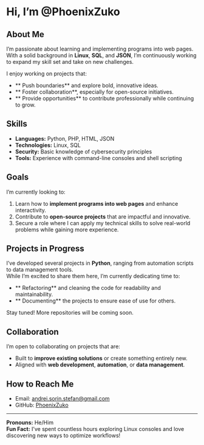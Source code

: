 #  Hi, I’m @PhoenixZuko

##  About Me
I’m passionate about learning and implementing programs into web pages. With a solid background in **Linux**, **SQL**, and **JSON**, I’m continuously working to expand my skill set and take on new challenges.

I enjoy working on projects that:
- ** Push boundaries** and explore bold, innovative ideas.
- ** Foster collaboration**, especially for open-source initiatives.
- ** Provide opportunities** to contribute professionally while continuing to grow.

##  Skills
- **Languages:** Python, PHP, HTML, JSON
- **Technologies:** Linux, SQL
- **Security:** Basic knowledge of cybersecurity principles
- **Tools:** Experience with command-line consoles and shell scripting

##  Goals
I’m currently looking to:
1. Learn how to **implement programs into web pages** and enhance interactivity.
2. Contribute to **open-source projects** that are impactful and innovative.
3. Secure a role where I can apply my technical skills to solve real-world problems while gaining more experience.

##  Projects in Progress
I’ve developed several projects in **Python**, ranging from automation scripts to data management tools.  
While I’m excited to share them here, I’m currently dedicating time to:
- ** Refactoring** and cleaning the code for readability and maintainability.
- ** Documenting** the projects to ensure ease of use for others.

Stay tuned! More repositories will be coming soon. 

##  Collaboration
I’m open to collaborating on projects that are:
- Built to **improve existing solutions** or create something entirely new.
- Aligned with **web development**, **automation**, or **data management**.

##  How to Reach Me
- Email: [andrei.sorin.stefan@gmail.com](andrei.sorin.stefan@gmail.com)
- GitHub: [PhoenixZuko](https://github.com/PhoenixZuko)

---

 **Pronouns:** He/Him  
 **Fun Fact:** I’ve spent countless hours exploring Linux consoles and love discovering new ways to optimize workflows!
